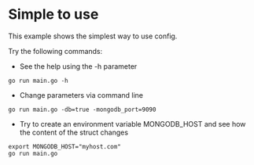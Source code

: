# Simple to use

This example shows the simplest way to use config.

Try the following commands:

- See the help using the -h parameter

```
go run main.go -h
```

- Change parameters via command line

```
go run main.go -db=true -mongodb_port=9090
```

- Try to create an environment variable MONGODB_HOST and see how the content of the struct changes

```
export MONGODB_HOST="myhost.com"
go run main.go
```
